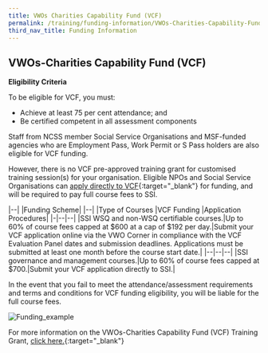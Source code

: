 ```yaml
---
title: VWOs Charities Capability Fund (VCF)
permalink: /training/funding-information/VWOs-Charities-Capability-Fund-(VCF)/
third_nav_title: Funding Information
---
```


## VWOs-Charities Capability Fund (VCF)

  **Eligibility Criteria**  

  To be eligible for VCF, you must:

  -   Achieve at least 75 per cent attendance; and
  -   Be certified competent in all assessment components  

  Staff from NCSS member Social Service Organisations and MSF-funded agencies who are Employment Pass, Work Permit or S Pass holders are also eligible for VCF funding.  

  However, there is no VCF pre-approved training grant for customised training session(s) for your organisation. Eligible NPOs and Social Service Organisations can  [apply directly to VCF](https://www.ncss.gov.sg/Grants-Search/VCF-Professional-Capability-Grant-Local-Training){:target="_blank"}      for funding, and will be required to pay full course fees to SSI.   



|--|
|Funding Scheme|
|--|
|Type of Courses |VCF Funding  |Application Procedures|
|-|--|--|
|SSI WSQ and non-WSQ certifiable courses.|Up to 60% of course fees capped at $600 at a cap of $192 per day.|Submit your VCF application online via the VWO Corner in compliance with the VCF Evaluation Panel dates and submission deadlines. Applications must be submitted at least one month before the course start date.|
|--|--|--|
|SSI governance and management courses.|Up to 60% of course fees capped at $700.|Submit your VCF application directly to SSI.|


In the event that you fail to meet the attendance/assessment requirements and terms and conditions for VCF funding eligibility, you will be liable for the full course fees.   

![Funding_example](/images/training/grants/Funding_example.jpg)   


For more information on the VWOs-Charities Capability Fund (VCF) Training Grant,  [click here.](https://www.ncss.gov.sg/Grants-Search/VCF-Professional-Capability-Grant-Local-Training){:target="_blank"}   
